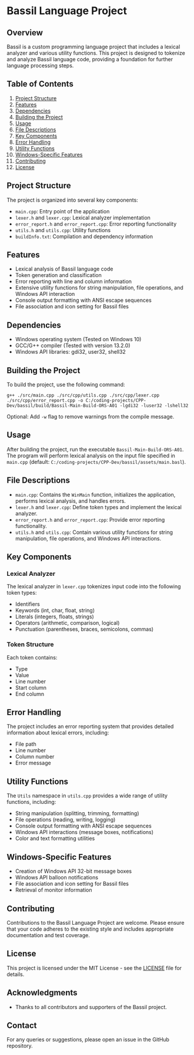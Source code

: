 # Bassil Language Project

## Overview

Bassil is a custom programming language project that includes a lexical analyzer and various utility functions. This project is designed to tokenize and analyze Bassil language code, providing a foundation for further language processing steps.

## Table of Contents

1. [Project Structure](#project-structure)
2. [Features](#features)
3. [Dependencies](#dependencies)
4. [Building the Project](#building-the-project)
5. [Usage](#usage)
6. [File Descriptions](#file-descriptions)
7. [Key Components](#key-components)
8. [Error Handling](#error-handling)
9. [Utility Functions](#utility-functions)
10. [Windows-Specific Features](#windows-specific-features)
11. [Contributing](#contributing)
12. [License](#license)

## Project Structure

The project is organized into several key components:

- `main.cpp`: Entry point of the application
- `lexer.h` and `lexer.cpp`: Lexical analyzer implementation
- `error_report.h` and `error_report.cpp`: Error reporting functionality
- `utils.h` and `utils.cpp`: Utility functions
- `buildInfo.txt`: Compilation and dependency information

## Features

- Lexical analysis of Bassil language code
- Token generation and classification
- Error reporting with line and column information
- Extensive utility functions for string manipulation, file operations, and Windows API interaction
- Console output formatting with ANSI escape sequences
- File association and icon setting for Bassil files

## Dependencies

- Windows operating system (Tested on Windows 10)
- GCC/G++ compiler (Tested with version 13.2.0)
- Windows API libraries: gdi32, user32, shell32

## Building the Project

To build the project, use the following command:

```
g++ ./src/main.cpp ./src/cpp/utils.cpp ./src/cpp/lexer.cpp ./src/cpp/error_report.cpp -o C:/coding-projects/CPP-Dev/bassil/build/Bassil-Main-Build-ORS-A01 -lgdi32 -luser32 -lshell32
```

Optional: Add `-w` flag to remove warnings from the compile message.

## Usage

After building the project, run the executable `Bassil-Main-Build-ORS-A01`. The program will perform lexical analysis on the input file specified in `main.cpp` (default: `C:/coding-projects/CPP-Dev/bassil/assets/main.basl`).

## File Descriptions

- `main.cpp`: Contains the `WinMain` function, initializes the application, performs lexical analysis, and handles errors.
- `lexer.h` and `lexer.cpp`: Define token types and implement the lexical analyzer.
- `error_report.h` and `error_report.cpp`: Provide error reporting functionality.
- `utils.h` and `utils.cpp`: Contain various utility functions for string manipulation, file operations, and Windows API interactions.

## Key Components

### Lexical Analyzer

The lexical analyzer in `lexer.cpp` tokenizes input code into the following token types:

- Identifiers
- Keywords (int, char, float, string)
- Literals (integers, floats, strings)
- Operators (arithmetic, comparison, logical)
- Punctuation (parentheses, braces, semicolons, commas)

### Token Structure

Each token contains:

- Type
- Value
- Line number
- Start column
- End column

## Error Handling

The project includes an error reporting system that provides detailed information about lexical errors, including:

- File path
- Line number
- Column number
- Error message

## Utility Functions

The `Utils` namespace in `utils.cpp` provides a wide range of utility functions, including:

- String manipulation (splitting, trimming, formatting)
- File operations (reading, writing, logging)
- Console output formatting with ANSI escape sequences
- Windows API interactions (message boxes, notifications)
- Color and text formatting utilities

## Windows-Specific Features

- Creation of Windows API 32-bit message boxes
- Windows API balloon notifications
- File association and icon setting for Bassil files
- Retrieval of monitor information

## Contributing

Contributions to the Bassil Language Project are welcome. Please ensure that your code adheres to the existing style and includes appropriate documentation and test coverage.

## License
This project is licensed under the MIT License - see the [LICENSE](LICENSE) file for details.

## Acknowledgments
- Thanks to all contributors and supporters of the Bassil project.

## Contact
For any queries or suggestions, please open an issue in the GitHub repository.
